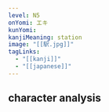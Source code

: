 ```yaml
---
level: N5
onYomi: エキ
kunYomi:
kanjiMeaning: station
image: "[[駅.jpg]]"
tagLinks:
  - "[[kanji]]"
  - "[[japanese]]"
---
```

## character analysis